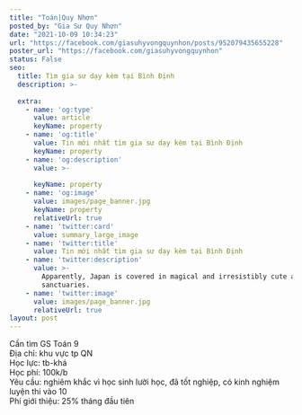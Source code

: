 ```yaml
---
title: "Toán|Quy Nhơn"
posted_by: "Gia Sư Quy Nhơn"
date: "2021-10-09 10:34:23"
url: "https://facebook.com/giasuhyvongquynhon/posts/952079435655228"
poster_url: "https://facebook.com/giasuhyvongquynhon"
status: False
seo:
  title: Tìm gia sư dạy kèm tại Bình Định
  description: >-
    
  extra:
    - name: 'og:type'
      value: article
      keyName: property
    - name: 'og:title'
      value: Tin mới nhất tìm gia sư dạy kèm tại Bình Định
      keyName: property
    - name: 'og:description'
      value: >-
        
      keyName: property
    - name: 'og:image'
      value: images/page_banner.jpg
      keyName: property
      relativeUrl: true
    - name: 'twitter:card'
      value: summary_large_image
    - name: 'twitter:title'
      value: Tin mới nhất tìm gia sư dạy kèm tại Bình Định
    - name: 'twitter:description'
      value: >-
        Apparently, Japan is covered in magical and irresistibly cute animal
        sanctuaries.
    - name: 'twitter:image'
      value: images/page_banner.jpg
      relativeUrl: true
layout: post
---
```

Cần tìm GS Toán 9<br>Địa chỉ: khu vực tp QN<br>Học lực: tb-khá<br>Học phí: 100k/b<br>Yêu cầu: nghiêm khắc vì học sinh lười học, đã tốt nghiệp, có kinh nghiệm luyện thi vào 10<br>Phí giới thiệu: 25% tháng đầu tiên
